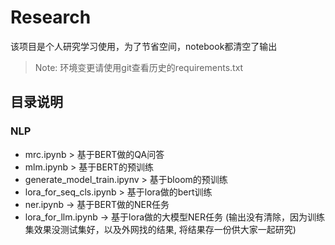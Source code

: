 # Research

该项目是个人研究学习使用，为了节省空间，notebook都清空了输出

> Note: 环境变更请使用git查看历史的requirements.txt

## 目录说明

### NLP
+ mrc.ipynb > 基于BERT做的QA问答
+ mlm.ipynb > 基于BERT的预训练
+ generate_model_train.ipynv > 基于bloom的预训练
+ lora_for_seq_cls.ipynb > 基于lora做的bert训练
+ ner.ipynb -> 基于BERT做的NER任务
+ lora_for_llm.ipynb -> 基于lora做的大模型NER任务 (输出没有清除，因为训练集效果没测试集好，以及外网找的结果, 将结果存一份供大家一起研究)